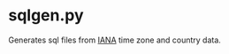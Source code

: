 sqlgen.py
=========

Generates sql files from [IANA](https://www.iana.org/time-zones) time zone and country data.
